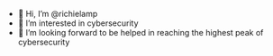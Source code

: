 - 👋 Hi, I’m @richielamp
- 👀 I’m interested in cybersecurity
- 💞️ I’m looking forward to be helped in reaching the highest peak of cybersecurity

<!---
richielamp/richielamp is a ✨ special ✨ repository because its `README.md` (this file) appears on your GitHub profile.
You can click the Preview link to take a look at your changes
--->
